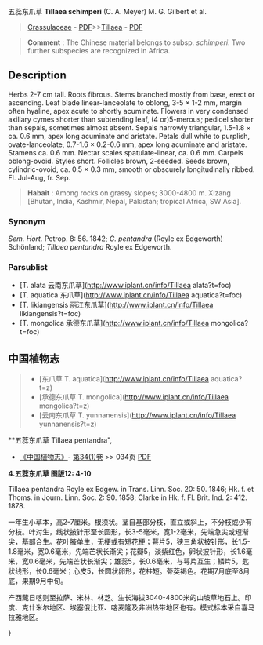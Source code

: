 五蕊东爪草 **Tillaea schimperi** (C. A. Meyer) M. G. Gilbert et al.

> [Crassulaceae](http://www.iplant.cn/info/Crassulaceae?t=foc) - [PDF](http://www.iplant.cn/foc/pdf/Crassulaceae.pdf)>>[Tillaea](http://www.iplant.cn/info/Tillaea?t=foc) - [PDF](http://www.iplant.cn/foc/pdf/Tillaea.pdf)

> **Comment** : 
> The Chinese material belongs to subsp. *schimperi*. Two further subspecies are recognized in Africa.

## Description

Herbs 2-7 cm tall. Roots fibrous. Stems branched mostly from base, erect or ascending. Leaf blade linear-lanceolate to oblong, 3-5 × 1-2 mm, margin often hyaline, apex acute to shortly acuminate. Flowers in very condensed axillary cymes shorter than subtending leaf, (4 or)5-merous; pedicel shorter than sepals, sometimes almost absent. Sepals narrowly triangular, 1.5-1.8 × ca. 0.6 mm, apex long acuminate and aristate. Petals dull white to purplish, ovate-lanceolate, 0.7-1.6 × 0.2-0.6 mm, apex long acuminate and aristate. Stamens ca. 0.6 mm. Nectar scales spatulate-linear, ca. 0.6 mm. Carpels oblong-ovoid. Styles short. Follicles brown, 2-seeded. Seeds brown, cylindric-ovoid, ca. 0.5 × 0.3 mm, smooth or obscurely longitudinally ribbed. Fl. Jul-Aug, fr. Sep.

> **Habait** : 
> Among rocks on grassy slopes; 3000-4800 m. Xizang [Bhutan, India, Kashmir, Nepal, Pakistan; tropical Africa, SW Asia].

### Synonym
*Sem. Hort.* Petrop. 8: 56. 1842; *C. pentandra* (Royle ex Edgeworth) Schönland; *Tillaea pentandra* Royle ex Edgeworth.


### Parsublist

* [T.  alata  云南东爪草](http://www.iplant.cn/info/Tillaea alata?t=foc)
* [T.  aquatica  东爪草](http://www.iplant.cn/info/Tillaea aquatica?t=foc)
* [T.  likiangensis  丽江东爪草](http://www.iplant.cn/info/Tillaea likiangensis?t=foc)
* [T.  mongolica  承德东爪草](http://www.iplant.cn/info/Tillaea mongolica?t=foc)

## 中国植物志

> * [东爪草  T.  aquatica](http://www.iplant.cn/info/Tillaea aquatica?t=z)
> * [承德东爪草  T.  mongolica](http://www.iplant.cn/info/Tillaea mongolica?t=z)
> * [云南东爪草  T.  yunnanensis](http://www.iplant.cn/info/Tillaea yunnanensis?t=z)

**五蕊东爪草 Tillaea pentandra",


* [《中国植物志》](http://www.iplant.cn/frps)- [第34(1)卷](http://www.iplant.cn/frps/vol/34(1)) >> 034页 [PDF](http://www.iplant.cn/frps/pdf/34(1)/034a.PDF)

**4.五蕊东爪草 图版12: 4-10**

Tillaea pentandra Royle ex Edgew. in Trans. Linn. Soc. 20: 50. 1846; Hk. f. et Thoms. in Journ. Linn. Soc. 2: 90. 1858; Clarke in Hk. f. Fl. Brit. Ind. 2: 412. 1878.

一年生小草本，高2-7厘米。根须状。茎自基部分枝，直立或斜上，不分枝或少有分枝。叶对生，线状披针形至长圆形，长3-5毫米，宽1-2毫米，先端急尖或短渐尖，基部合生。花叶腋单生，无梗或有短花梗；萼片5，狭三角状披针形，长1.5-1.8毫米，宽0.6毫米，先端芒状长渐尖；花瓣5，淡紫红色，卵状披针形，长1.6毫米，宽0.6毫米，先端芒状长渐尖；雄蕊5，长0.6毫米，与萼片互生；鳞片5，匙状线形，长0.6毫米；心皮5，长圆状卵形，花柱短。蓇葖褐色。花期7月底至8月底，果期9月中旬。

产西藏日喀则至拉萨、米林、林芝。生长海拔3040-4800米的山坡草地石上。印度、克什米尔地区、埃塞俄比亚、喀麦隆及非洲热带地区也有。模式标本采自喜马拉雅地区。


}